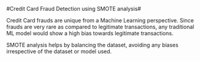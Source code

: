 #Credit Card Fraud Detection using SMOTE analysis#

Credit Card frauds are unique from a Machine Learning perspective. Since frauds are very rare as compared to legitimate transactions, any traditional ML model would show a high bias towards legitimate transactions.

SMOTE analysis helps by balancing the dataset, avoiding any biases irrespective of the dataset or model used.
